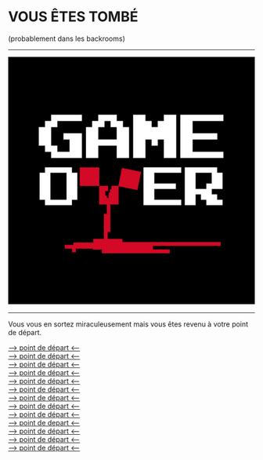 # VOUS ÊTES TOMBÉ
(probablement dans les backrooms)

***
![](https://github.com/Yacine-Oussadi/TP_Techmed_Groupe_1_Labyrinth/blob/main/Images/Game_over.jpg)
***

Vous vous en sortez miraculeusement mais vous êtes revenu à votre point de départ.

[--> point de  départ <--](https://github.com/Yacine-Oussadi/TP_Techmed_Groupe_1_Labyrinth/blob/main/index.md)
<br/>
[--> point de  départ <--](https://github.com/Yacine-Oussadi/TP_Techmed_Groupe_1_Labyrinth/blob/main/index.md)
<br/>
[--> point de  départ <--](https://github.com/Yacine-Oussadi/TP_Techmed_Groupe_1_Labyrinth/blob/main/index.md)
<br/>
[--> point de  départ <--](https://github.com/Yacine-Oussadi/TP_Techmed_Groupe_1_Labyrinth/blob/main/index.md)
<br/>
[--> point de  départ <--](https://github.com/Yacine-Oussadi/TP_Techmed_Groupe_1_Labyrinth/blob/main/index.md)
<br/>
[--> point de  départ <--](https://github.com/Yacine-Oussadi/TP_Techmed_Groupe_1_Labyrinth/blob/main/index.md)
<br/>
[--> point de  départ <--](https://github.com/Yacine-Oussadi/TP_Techmed_Groupe_1_Labyrinth/blob/main/index.md)
<br/>
[--> point de  départ <--](https://github.com/Yacine-Oussadi/TP_Techmed_Groupe_1_Labyrinth/blob/main/index.md)
<br/>
[--> point de  départ <--](https://github.com/Yacine-Oussadi/TP_Techmed_Groupe_1_Labyrinth/blob/main/index.md)
<br/>
[--> point de  depart <--](https://github.com/Yacine-Oussadi/TP_Techmed_Groupe_1_Labyrinth/blob/main/Game_0ver.md)
<br/>
[--> point de  départ <--](https://github.com/Yacine-Oussadi/TP_Techmed_Groupe_1_Labyrinth/blob/main/index.md)
<br/>
[--> point de  départ <--](https://github.com/Yacine-Oussadi/TP_Techmed_Groupe_1_Labyrinth/blob/main/index.md)
<br/>
[--> point de  départ <--](https://github.com/Yacine-Oussadi/TP_Techmed_Groupe_1_Labyrinth/blob/main/index.md)
